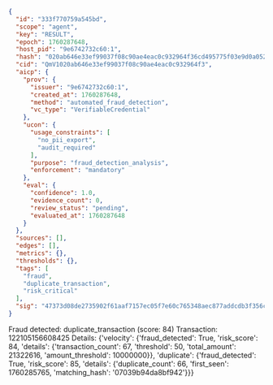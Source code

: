 ```json
{
  "id": "333f770759a545bd",
  "scope": "agent",
  "key": "RESULT",
  "epoch": 1760287648,
  "host_pid": "9e6742732c60:1",
  "hash": "020ab646e33ef99037f08c90ae4eac0c932964f36cd495775f03e9d0a052bf1d",
  "cid": "QmV1020ab646e33ef99037f08c90ae4eac0c932964f3",
  "aicp": {
    "prov": {
      "issuer": "9e6742732c60:1",
      "created_at": 1760287648,
      "method": "automated_fraud_detection",
      "vc_type": "VerifiableCredential"
    },
    "ucon": {
      "usage_constraints": [
        "no_pii_export",
        "audit_required"
      ],
      "purpose": "fraud_detection_analysis",
      "enforcement": "mandatory"
    },
    "eval": {
      "confidence": 1.0,
      "evidence_count": 0,
      "review_status": "pending",
      "evaluated_at": 1760287648
    }
  },
  "sources": [],
  "edges": [],
  "metrics": {},
  "thresholds": {},
  "tags": [
    "fraud",
    "duplicate_transaction",
    "risk_critical"
  ],
  "sig": "47373d08de2735902f61aaf7157ec05f7e60c765348aec877addcdb3f356c5f2"
}
```

Fraud detected: duplicate_transaction (score: 84)
Transaction: 122105156608425
Details: {'velocity': {'fraud_detected': True, 'risk_score': 84, 'details': {'transaction_count': 67, 'threshold': 50, 'total_amount': 21322616, 'amount_threshold': 10000000}}, 'duplicate': {'fraud_detected': True, 'risk_score': 85, 'details': {'duplicate_count': 66, 'first_seen': 1760285765, 'matching_hash': '07039b94da8bf942'}}}
